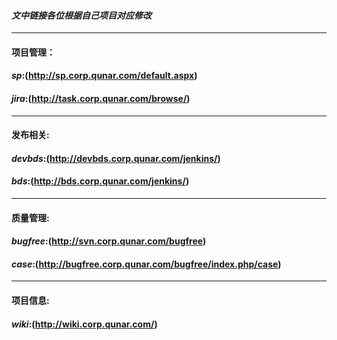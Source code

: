 #### ***文中链接各位根据自己项目对应修改***
--------------------------------------------------------------------------------
#### **项目管理**：
#### *sp*:(http://sp.corp.qunar.com/default.aspx)<br />

#### *jira*:(http://task.corp.qunar.com/browse/)<br />
--------------------------------------------------------------------------------
#### **发布相关**:
#### *devbds*:(http://devbds.corp.qunar.com/jenkins/)<br />
#### *bds*:(http://bds.corp.qunar.com/jenkins/)<br />
--------------------------------------------------------------------------------
#### **质量管理**:
#### *bugfree*:(http://svn.corp.qunar.com/bugfree)<br />
#### *case*:(http://bugfree.corp.qunar.com/bugfree/index.php/case)<br />
--------------------------------------------------------------------------------
#### **项目信息**:
#### *wiki*:(http://wiki.corp.qunar.com/)<br />
